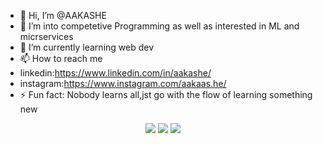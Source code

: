 - 👋 Hi, I’m @AAKASHE
- 👀 I’m into competetive Programming as well as interested in ML and micrservices
- 🌱 I’m currently learning  web dev 
- 📫 How to reach me
- linkedin:https://www.linkedin.com/in/aakashe/
- instagram:https://www.instagram.com/aakaas.he/
- ⚡ Fun fact: Nobody learns all,jst go with the flow of learning something new

<!---
AAKASHEE/AAKASHEE is a ✨ special ✨ repository because its `README.md` (this file) appears on your GitHub profile.
You can click the Preview link to take a look at your changes.
--->
<p align="center">
     <img src="https://skillicons.dev/icons?i=cpp,python,java"/>
    <img src="https://skillicons.dev/icons?i=js,ts,nextjs,react,go,mysql,mongodb,postgres"/> 
    <img src="https://skillicons.dev/icons?i=git,github"/>
   </p>

